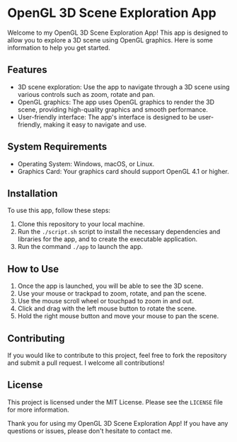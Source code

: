 <h1>OpenGL 3D Scene Exploration App</h1>
<p>Welcome
    to my OpenGL 3D Scene Exploration App! This app is designed
    to allow you to explore a 3D scene using OpenGL graphics.
    Here is some information to help you get started.</p>
<h2>Features</h2>
<ul>
    <li>3D
        scene exploration: Use the app to navigate through a 3D
        scene using various controls such as zoom, rotate and
        pan.</li>
    <li>OpenGL graphics: The app uses OpenGL
        graphics to render the 3D scene, providing high-quality
        graphics and smooth performance.</li>
    <li>User-friendly
        interface: The app's interface is designed to be
        user-friendly, making it easy to navigate and use.</li>
</ul>
<h2>System
    Requirements</h2>
<ul>
    <li>Operating System: Windows, macOS,
        or Linux.</li>
    <li>Graphics Card: Your graphics card
        should support OpenGL 4.1 or higher.</li>
</ul>
<h2>Installation</h2>
<p>To
    use this app, follow these steps:</p>
<ol>
    <li>Clone this
        repository to your local machine.</li>
    <li>Run the <code>./script.sh</code>
        script to install the necessary dependencies and
        libraries for the app, and to create the executable
        application.</li>
    <li>Run the command <code>./app</code>
        to launch the app.</li>
</ol>
<h2>How to Use</h2>
<ol>
    <li>Once
        the app is launched, you will be able to see the 3D
        scene.</li>
    <li>Use your mouse or trackpad to zoom,
        rotate, and pan the scene.</li>
    <li>Use the mouse scroll
        wheel or touchpad to zoom in and out.</li>
    <li>Click and
        drag with the left mouse button to rotate the scene.</li>
    <li>Hold
        the right mouse button and move your mouse to pan the
        scene.</li>
</ol>
<h2>Contributing</h2>
<p>If you would
    like to contribute to this project, feel free to fork the
    repository and submit a pull request. I welcome all
    contributions!</p>
<h2>License</h2>
<p>This project is
    licensed under the MIT License. Please see the <code>LICENSE</code>
    file for more information.</p>
<p>Thank you for using my
    OpenGL 3D Scene Exploration App! If you have any questions
    or issues, please don't hesitate to contact me.</p>
